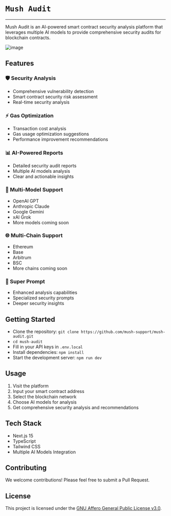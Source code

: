 # `Mush Audit`
----------------------------------------
Mush Audit is an AI-powered smart contract security analysis platform that leverages multiple AI models to provide comprehensive security audits for blockchain contracts.

![image](https://github.com/user-attachments/assets/336fae3c-06af-4e09-a59a-3d815e1f0f53)




## Features

### 🛡️ Security Analysis
- Comprehensive vulnerability detection
- Smart contract security risk assessment
- Real-time security analysis

### ⚡ Gas Optimization
- Transaction cost analysis
- Gas usage optimization suggestions
- Performance improvement recommendations

### 📊 AI-Powered Reports
- Detailed security audit reports
- Multiple AI models analysis
- Clear and actionable insights

### 🔄 Multi-Model Support
- OpenAI GPT
- Anthropic Claude
- Google Gemini
- xAI Grok
- More models coming soon

### 🌐 Multi-Chain Support
- Ethereum
- Base
- Arbitrum
- BSC
- More chains coming soon

### 🚀 Super Prompt
- Enhanced analysis capabilities
- Specialized security prompts
- Deeper security insights

## Getting Started
- Clone the repository: ``git clone https://github.com/mush-support/mush-audit.git``
- ``cd mush-audit``
- Fill in your API keys in `.env.local`
- Install dependencies: ``npm install``
- Start the development server: ``npm run dev``


## Usage

1. Visit the platform
2. Input your smart contract address
3. Select the blockchain network
4. Choose AI models for analysis
5. Get comprehensive security analysis and recommendations

## Tech Stack

- Next.js 15
- TypeScript
- Tailwind CSS
- Multiple AI Models Integration

## Contributing

We welcome contributions! Please feel free to submit a Pull Request.

## License

This project is licensed under the [GNU Affero General Public License v3.0](LICENSE).

